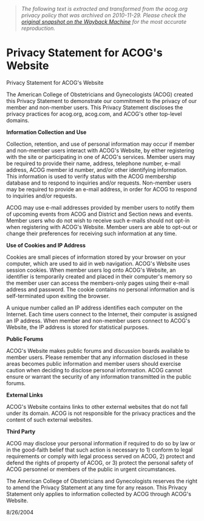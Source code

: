 > *The following text is extracted and transformed from the acog.org privacy policy that was archived on 2010-11-29. Please check the [original snapshot on the Wayback Machine](https://web.archive.org/web/20101129225600id_/http%3A//www.acog.org/from_home/misc/privacyPolicy.cfm) for the most accurate reproduction.*

# Privacy Statement for ACOG's Website

Privacy Statement for ACOG's Website 

The American College of Obstetricians and Gynecologists (ACOG) created this Privacy Statement to demonstrate our commitment to the privacy of our member and non-member users. This Privacy Statement discloses the privacy practices for acog.org, acog.com, and ACOG's other top-level domains. 

**Information Collection and Use**

Collection, retention, and use of personal information may occur if member and non-member users interact with ACOG's Website, by either registering with the site or participating in one of ACOG's services. Member users may be required to provide their name, address, telephone number, e-mail address, ACOG member id number, and/or other identifying information. This information is used to verify status with the ACOG membership database and to respond to inquiries and/or requests. Non-member users may be required to provide an e-mail address, in order for ACOG to respond to inquiries and/or requests. 

ACOG may use e-mail addresses provided by member users to notify them of upcoming events from ACOG and District and Section news and events. Member users who do not wish to receive such e-mails should not opt-in when registering with ACOG's Website. Member users are able to opt-out or change their preferences for receiving such information at any time. 

**Use of Cookies and IP Address**

Cookies are small pieces of information stored by your browser on your computer, which are used to aid in web navigation. ACOG's Website uses session cookies. When member users log onto ACOG's Website, an identifier is temporarily created and placed in their computer's memory so the member user can access the members-only pages using their e-mail address and password. The cookie contains no personal information and is self-terminated upon exiting the browser. 

A unique number called an IP address identifies each computer on the Internet. Each time users connect to the Internet, their computer is assigned an IP address. When member and non-member users connect to ACOG's Website, the IP address is stored for statistical purposes. 

**Public Forums**

ACOG's Website makes public forums and discussion boards available to member users. Please remember that any information disclosed in these areas becomes public information and member users should exercise caution when deciding to disclose personal information. ACOG cannot ensure or warrant the security of any information transmitted in the public forums. 

**External Links**

ACOG's Website contains links to other external websites that do not fall under its domain. ACOG is not responsible for the privacy practices and the content of such external websites. 

**Third Party**

ACOG may disclose your personal information if required to do so by law or in the good-faith belief that such action is necessary to 1) conform to legal requirements or comply with legal process served on ACOG, 2) protect and defend the rights of property of ACOG, or 3) protect the personal safety of ACOG personnel or members of the public in urgent circumstances. 

The American College of Obstetricians and Gynecologists reserves the right to amend the Privacy Statement at any time for any reason. This Privacy Statement only applies to information collected by ACOG through ACOG's Website. 

8/26/2004
